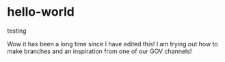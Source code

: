# hello-world
testing

Wow it has been a long time since I have edited this! I am trying out how to make branches and an inspiration from one of our GOV channels!

